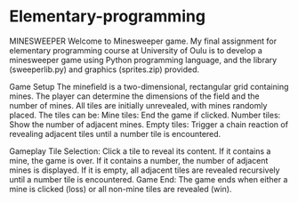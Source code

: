 # Elementary-programming
MINESWEEPER
Welcome to Minesweeper game. My final assignment for elementary programming course at University of Oulu is to develop a minesweeper game using Python programming language, and the library (sweeperlib.py) and graphics (sprites.zip) provided.

Game Setup
The minefield is a two-dimensional, rectangular grid containing mines. The player can determine the dimensions of the field and the number of mines. All tiles are initially unrevealed, with mines randomly placed. The tiles can be:
Mine tiles: End the game if clicked.
Number tiles: Show the number of adjacent mines.
Empty tiles: Trigger a chain reaction of revealing adjacent tiles until a number tile is encountered.

Gameplay
Tile Selection: Click a tile to reveal its content.
If it contains a mine, the game is over.
If it contains a number, the number of adjacent mines is displayed.
If it is empty, all adjacent tiles are revealed recursively until a number tile is encountered.
Game End: The game ends when either a mine is clicked (loss) or all non-mine tiles are revealed (win).
